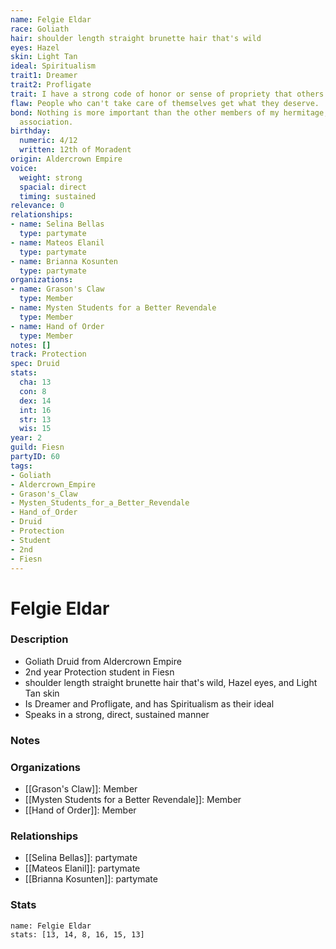 ```yaml
---
name: Felgie Eldar
race: Goliath
hair: shoulder length straight brunette hair that's wild
eyes: Hazel
skin: Light Tan
ideal: Spiritualism
trait1: Dreamer
trait2: Profligate
trait: I have a strong code of honor or sense of propriety that others don't comprehend.
flaw: People who can't take care of themselves get what they deserve.
bond: Nothing is more important than the other members of my hermitage, order, or
  association.
birthday:
  numeric: 4/12
  written: 12th of Moradent
origin: Aldercrown Empire
voice:
  weight: strong
  spacial: direct
  timing: sustained
relevance: 0
relationships:
- name: Selina Bellas
  type: partymate
- name: Mateos Elanil
  type: partymate
- name: Brianna Kosunten
  type: partymate
organizations:
- name: Grason's Claw
  type: Member
- name: Mysten Students for a Better Revendale
  type: Member
- name: Hand of Order
  type: Member
notes: []
track: Protection
spec: Druid
stats:
  cha: 13
  con: 8
  dex: 14
  int: 16
  str: 13
  wis: 15
year: 2
guild: Fiesn
partyID: 60
tags:
- Goliath
- Aldercrown_Empire
- Grason's_Claw
- Mysten_Students_for_a_Better_Revendale
- Hand_of_Order
- Druid
- Protection
- Student
- 2nd
- Fiesn
---
```

# Felgie Eldar
### Description
- Goliath Druid from Aldercrown Empire
- 2nd year Protection student in Fiesn
- shoulder length straight brunette hair that's wild, Hazel eyes, and Light Tan skin
- Is Dreamer and Profligate, and has Spiritualism as their ideal
- Speaks in a strong, direct, sustained manner

### Notes

### Organizations
- [[Grason's Claw]]: Member
- [[Mysten Students for a Better Revendale]]: Member
- [[Hand of Order]]: Member

### Relationships
- [[Selina Bellas]]: partymate
- [[Mateos Elanil]]: partymate
- [[Brianna Kosunten]]: partymate

### Stats
```statblock
name: Felgie Eldar
stats: [13, 14, 8, 16, 15, 13]
```